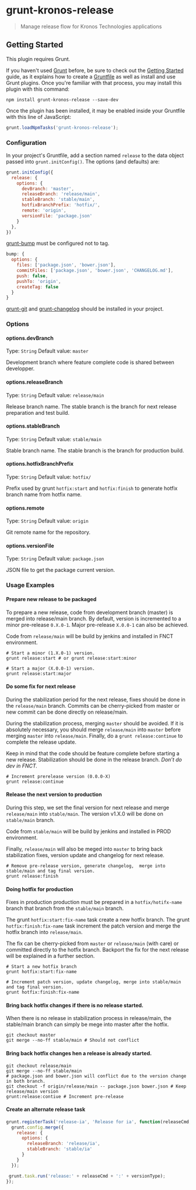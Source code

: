 # grunt-kronos-release

> Manage release flow for Kronos Technologies applications

## Getting Started
This plugin requires Grunt.

If you haven't used [Grunt](http://gruntjs.com/) before, be sure to check out the [Getting Started](http://gruntjs.com/getting-started) guide, as it explains how to create a [Gruntfile](http://gruntjs.com/sample-gruntfile) as well as install and use Grunt plugins. Once you're familiar with that process, you may install this plugin with this command:

```shell
npm install grunt-kronos-release --save-dev
```

Once the plugin has been installed, it may be enabled inside your Gruntfile with this line of JavaScript:

```js
grunt.loadNpmTasks('grunt-kronos-release');
```

### Configuration
In your project's Gruntfile, add a section named `release` to the data object passed into `grunt.initConfig()`.  The options (and defaults) are:

```js
grunt.initConfig({
  release: {
    options: {
      devBranch: 'master',
      releaseBranch: 'release/main',
      stableBranch: 'stable/main',
      hotfixBranchPrefix: 'hotfix/',
      remote: 'origin',
      versionFile: 'package.json'
    }
  },
})
```

[grunt-bump](https://www.npmjs.org/package/grunt-bump) must be configured not to tag.

```js
bump: {
  options: {
    files: ['package.json', 'bower.json'],
    commitFiles: ['package.json', 'bower.json', 'CHANGELOG.md'],
    push: false,
    pushTo: 'origin',
    createTag: false 
  }
}
```

[grunt-git](https://www.npmjs.org/package/grunt-git) and [grunt-changelog](https://www.npmjs.org/package/grunt-changelog) should be installed in your project.

### Options

#### options.devBranch
Type: `String`
Default value: `master`

Development branch where feature complete code is shared between developper.

#### options.releaseBranch
Type: `String`
Default value: `release/main`

Release branch name. The stable branch is the branch for next release preparation and test build.

#### options.stableBranch
Type: `String`
Default value: `stable/main`

Stable branch name. The stable branch is the branch for production build.

#### options.hotfixBranchPrefix
Type: `String`
Default value: `hotfix/`

Prefix used by grunt `hotfix:start` and `hotfix:finish` to generate hotfix branch name from hotfix name.

#### options.remote
Type: `String`
Default value: `origin`

Git remote name for the repository.


#### options.versionFile
Type: `String`
Default value: `package.json`

JSON file to get the package current version.


### Usage Examples

#### Prepare new release to be packaged

To prepare a new release, code from development branch (master) is merged into release/main branch.  By default, version is incremented to a minor pre-release `0.X.0-1`.  Major pre-release `X.0.0-1` can also be achieved.

Code from `release/main` will be build by jenkins and installed in FNCT environment.


```
# Start a minor (1.X.0-1) version.
grunt release:start # or grunt release:start:minor

# Start a major (X.0.0-1) version.
grunt release:start:major
```

#### Do some fix for next release

During the stabilization period for the next release, fixes should be done in the `release/main` branch. Commits can be cherry-picked from master or new commit can be done directly on release/main.

During the stabilization process, merging `master` should be avoided. If it is absolutely necessary, you should merge `release/main` into `master` before merging `master` into `release/main`.  Finally,  do a `grunt release:continue` to complete the release update.

Keep in mind that the code should be feature complete before starting a new release.  Stabilization should be done in the release branch. *Don’t do dev in FNCT.*


```
# Increment prerelease version (0.0.0-X)
grunt release:continue
```

 
#### Release the next version to production

During this step, we set the final version for next release and merge `release/main` into `stable/main`.  The version v1.X.0 will be done on `stable/main` branch.

Code from `stable/main` will be build by jenkins and installed in PROD environment.

Finally, `release/main` will also be meged into `master` to bring back stabilization fixes, version update and changelog for next release.


```
# Remove pre-release version, generate changelog,  merge into stable/main and tag final version.
grunt release:finish
```

#### Doing hotfix for production

Fixes in production production must be prepared in a `hotfix/hotifx-name` branch that branch from the `stable/main` branch.

The grunt `hotfix:start:fix-name` task create a new hotfix branch.  The grunt `hotfix:finish:fix-name` task increment the patch version and merge the hotfix branch into `release/main`.

The fix can be cherry-picked from `master` or `release/main` (with care) or committed directly to the hotfix branch.  Backport the fix for the next release will be explained in a further section.


```
# Start a new hotfix branch
grunt hotfix:start:fix-name

# Increment patch version, update changelog, merge into stable/main and tag final version.
grunt hotfix:finish:fix-name
```

#### Bring back hotfix changes if there is no release started.

When there is no release in stabilization process in release/main,  the stable/main branch can simply be mege into master after the hotfix.

```
git checkout master
git merge --no-ff stable/main # Should not conflict
```

#### Bring back hotfix changes hen a release is already started.

```
git checkout release/main
git merge --no-ff stable/main
# package.json and bower.json will conflict due to the version change in both branch.
git checkout -f origin/release/main -- package.json bower.json # Keep release/main version
grunt:release:contiue # Increment pre-release
```

#### Create an alternate release task

```js
grunt.registerTask('release-ia', 'Release for ia', function(releaseCmd, versionType){
  grunt.config.merge({
    release: {
      options: {
        releaseBranch: 'release/ia',
        stableBranch: 'stable/ia'
      }
    }
  });

 grunt.task.run('release:' + releaseCmd + ':' + versionType);
});

```
